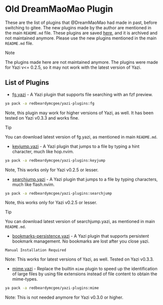 # Old DreamMaoMao Plugin

These are the list of plugins that @DreamMaoMao had made in past, before switching to gitee. The new plugins made by the author are mentioned in the main `README.md` file. These plugins are saved [here](https://github.com/redbeardymcgee/yazi-plugins), and it is archived and not maintained anymore. Please use the new plugins mentioned in the main `README.md` file.

> [!Note]
> The plugins made here are not maintained anymore.
> The plugins were made for Yazi v<= 0.2.5, so it may not work with the latest version of Yazi.

## List of Plugins

- [fg.yazi](https://github.com/redbeardymcgee/yazi-plugins/tree/main/fg.yazi) - A Yazi plugin that supports file searching with an fzf preview.

```bash
ya pack -a redbeardymcgee/yazi-plugins:fg
```

Note, this plugin may work for higher versions of Yazi, as well. It has been tested on Yazi v0.3.3 and works fine.

> [!Tip]
> You can download latest version of fg.yazi, as mentioned in main `README.md`.

- [keyjump.yazi](https://github.com/redbeardymcgee/yazi-plugins/tree/main/keyjump.yazi) - A Yazi plugin that jumps to a file by typing a hint character, much like hop.nvim.

```bash
ya pack -a redbeardymcgee/yazi-plugins:keyjump
```

Note, This works only for Yazi v0.2.5 or lesser.

- [searchjump.yazi](https://github.com/redbeardymcgee/yazi-plugins/tree/main/searchjump.yazi) - A Yazi plugin that jumps to a file by typing characters, much like flash.nvim.

```bash
ya pack -a redbeardymcgee/yazi-plugins:searchjump
```

Note, this works only for Yazi v0.2.5 or lesser.

> [!Tip]
> You can download latest version of searchjump.yazi, as mentioned in main `README.md`.

- [bookmarks-persistence.yazi](https://github.com/redbeardymcgee/yazi-plugins/tree/main/bookmarks-persistence.yazi) - A Yazi plugin that supports persistent bookmark management. No bookmarks are lost after you close yazi.

```
Manual Installation Required
```

Note: This works for latest versions of Yazi, as well. Tested on Yazi v0.3.3.

- [mime.yazi](https://github.com/redbeardymcgee/yazi-plugins/tree/main/mime.yazi) - Replace the builtin `mime` plugin to speed up the identification of large files by using file extensions instead of file content to obtain the mime-types.

```bash
ya pack -a redbeardymcgee/yazi-plugins:mime
```

Note: This is not needed anymore for Yazi v0.3.0 or higher.
